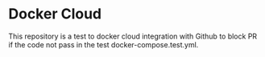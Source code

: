 # Docker Cloud

This repository is a test to docker cloud integration with Github to block PR if the code not pass in the test docker-compose.test.yml.